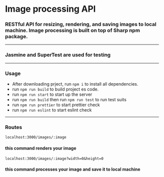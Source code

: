 # Image processing API

### RESTful API for resizing, rendering, and saving images to local machine. Image processing is built on top of Sharp npm package.

<hr>

### Jasmine and SuperTest are used for testing

<hr>

### Usage
- After downloading prject, run `npm i` to install all dependencies.
- run `npm run build` to build project es code.
- run `npm run start` to start up the server
- run `npm run build` then run `npm run test` to run test suits
- run `npm run prettier` to start prettier check
- run `npm run eslint` to start eslint check

<hr>

### Routes
`localhost:3000/images/:image`
#### this command renders your image

`localhost:3000/images/:image?width=0&height=0`
#### this command processes your image and save it to local machine
